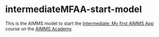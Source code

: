 # intermediateMFAA-start-model

This is the AIMMS model to start the [Intermediate: My first AIMMS App](https://academy.aimms.com/course/view.php?id=71) course on the [AIMMS Academy](https://academy.aimms.com)
